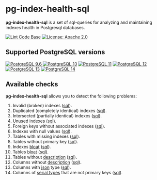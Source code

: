 # pg-index-health-sql
**pg-index-health-sql** is a set of sql-queries for analyzing and maintaining indexes health in Postgresql databases.

[![Lint Code Base](https://github.com/mfvanek/pg-index-health-sql/actions/workflows/linter.yml/badge.svg)](https://github.com/mfvanek/pg-index-health-sql/actions/workflows/linter.yml)
[![License: Apache 2.0](https://img.shields.io/badge/License-Apache%202.0-blue.svg)](https://github.com/mfvanek/pg-index-health-sql/blob/master/LICENSE "Apache License 2.0")

## Supported PostgreSQL versions
[![PostgreSQL 9.6](https://img.shields.io/badge/PostgreSQL-9.6-green.svg)](https://www.postgresql.org/about/news/1703/ "PostgreSQL 9.6")
[![PostgreSQL 10](https://img.shields.io/badge/PostgreSQL-10-green.svg)](https://www.postgresql.org/about/news/1786/ "PostgreSQL 10")
[![PostgreSQL 11](https://img.shields.io/badge/PostgreSQL-11-green.svg)](https://www.postgresql.org/about/news/1894/ "PostgreSQL 11")
[![PostgreSQL 12](https://img.shields.io/badge/PostgreSQL-12-green.svg)](https://www.postgresql.org/about/news/1976/ "PostgreSQL 12")
[![PostgreSQL 13](https://img.shields.io/badge/PostgreSQL-13-green.svg)](https://www.postgresql.org/about/news/postgresql-13-released-2077/ "PostgreSQL 13")
[![PostgreSQL 14](https://img.shields.io/badge/PostgreSQL-14-green.svg)](https://www.postgresql.org/about/news/postgresql-14-released-2318/ "PostgreSQL 14")

## Available checks
**pg-index-health-sql** allows you to detect the following problems:
1. Invalid (broken) indexes ([sql](https://github.com/mfvanek/pg-index-health-sql/blob/master/sql/invalid_indexes.sql)).
2. Duplicated (completely identical) indexes ([sql](https://github.com/mfvanek/pg-index-health-sql/blob/master/sql/duplicated_indexes.sql)).
3. Intersected (partially identical) indexes ([sql](https://github.com/mfvanek/pg-index-health-sql/blob/master/sql/intersected_indexes.sql)).
4. Unused indexes ([sql](https://github.com/mfvanek/pg-index-health-sql/blob/master/sql/unused_indexes.sql)).
5. Foreign keys without associated indexes ([sql](https://github.com/mfvanek/pg-index-health-sql/blob/master/sql/foreign_keys_without_index.sql)).
6. Indexes with null values ([sql](https://github.com/mfvanek/pg-index-health-sql/blob/master/sql/indexes_with_null_values.sql)).
7. Tables with missing indexes ([sql](https://github.com/mfvanek/pg-index-health-sql/blob/master/sql/tables_with_missing_indexes.sql)).
8. Tables without primary key ([sql](https://github.com/mfvanek/pg-index-health-sql/blob/master/sql/tables_without_primary_key.sql)).
9. Indexes [bloat](https://www.percona.com/blog/2018/08/06/basic-understanding-bloat-vacuum-postgresql-mvcc/) ([sql](https://github.com/mfvanek/pg-index-health-sql/blob/master/sql/bloated_indexes.sql)).
10. Tables [bloat](https://www.percona.com/blog/2018/08/06/basic-understanding-bloat-vacuum-postgresql-mvcc/) ([sql](https://github.com/mfvanek/pg-index-health-sql/blob/master/sql/bloated_tables.sql)).
11. Tables without [description](https://www.postgresql.org/docs/current/sql-comment.html) ([sql](https://github.com/mfvanek/pg-index-health-sql/blob/master/sql/tables_without_description.sql)).
12. Columns without [description](https://www.postgresql.org/docs/current/sql-comment.html) ([sql](https://github.com/mfvanek/pg-index-health-sql/blob/master/sql/columns_without_description.sql)).
13. Columns with [json](https://www.postgresql.org/docs/current/datatype-json.html) type ([sql](https://github.com/mfvanek/pg-index-health-sql/blob/master/sql/columns_with_json_type.sql)).
14. Columns of [serial types](https://www.postgresql.org/docs/current/datatype-numeric.html#DATATYPE-SERIAL) that are not primary keys ([sql](https://github.com/mfvanek/pg-index-health-sql/blob/master/sql/non_primary_key_columns_with_serial_types.sql)).
